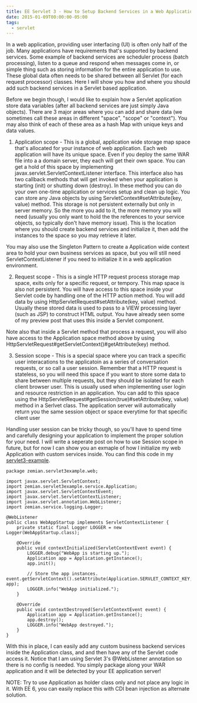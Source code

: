 ```yaml
---
title: EE Servlet 3 - How to Setup Backend Services in a Web Application
date: 2015-01-09T00:00:00-05:00
tags:
  - servlet
---
```

In a web application, providing user interfacing (UI) is often only half of the job. Many applications have requirements that's supported by backend services. Some example of backend services are scheduler process (batch processing), listen to a queue and respond when messages come in, or simple thing such as storing information for the entire application to use. These global data often needs to be shared between all Servlet (for each request processor) classes. Here I will show you how and where you should add such backend services in a Servlet based application.

Before we begin though, I would like to explain how a Servlet application store data variables (after all backend services are just simply Java objects). There are 3 major areas where you can add and share data (we sometimes call these areas in different "space", "scope" or "context"). You may also think of each of these area as a hash Map with unique keys and data values.

1. Application scope - This is a global, application wide storage map space that's allocated for your instance of web application. Each web application will have its unique space. Even if you deploy the same WAR file into a a domain server, they each will get their own space. You can get a hold of this space by implementing javax.servlet.ServletContextListener interface. This interface also has two callback methods that will get invoked when your application is starting (init) or shutting down (destroy). In these method you can do your own one-time application or services setup and clean up logic. You can store any Java objects by using ServletContext#setAttribute(key, value) method. This storage is not persistent externally but only in server memory. So the more you add to it, the more memory you will need (usually you only want to hold the the references to your service objects, so typically don't have memory issue). This is the location where you should create backend services and initialize it, then add the instances to the space so you may retrieve it later.

You may also use the Singleton Pattern to create a Application wide context area to hold your own business services as space, but you will still need ServletContextListener if you need to initialize it in a web application environment.

2. Request scope - This is a single HTTP request process storage map space, exits only for a specific request, or tempory. This map space is also not persistent. You will have access to this space inside your Servlet code by handling one of the HTTP action method. You will add data by using HttpServletRequest#setAttribute(key, value) method. Usually these stored data is used to pass to a VIEW processing layer (such as JSP) to construct HTML output. You have already seen some of my preview post that uses this inside a Servlet component.

Note also that inside a Servlet method that process a request, you will also have access to the Application space method above by using HttpServletRequest#getServletContext()#getAttribute(key) method. 

3. Session scope - This is a special space where you can track a specific user interacations to the applicatoin as a series of conversation requests, or so call a user session. Remember that a HTTP request is stateless, so you will need this space if you want to store some data to share between multiple requests, but they should be isolated for each client browser user. This is usually used when  implementing user login and resource restriction in an application. You can add to this space using the HttpServletRequest#getSession(true)#setAttribute(key, value) method in a Serlvet class. The application server will automatically return you the same session object or space everytime for that specific client user 

Handling user session can be tricky though, so you'll have to spend time and carefully designing your application to implement the proper solution for your need. I will write a seperate post on how to use Session scope in future, but for now I can show you an exmaple of how I initialize my web Application with custom services inside. You can find this code in my [servlet3-example](https://github.com/saltnlight5/java-ee6-examples/tree/master/servlet3-example).
```
package zemian.servlet3example.web;

import javax.servlet.ServletContext;
import zemian.servlet3example.service.Application;
import javax.servlet.ServletContextEvent;
import javax.servlet.ServletContextListener;
import javax.servlet.annotation.WebListener;
import zemian.service.logging.Logger;

@WebListener
public class WebAppStartup implements ServletContextListener {
    private static final Logger LOGGER = new Logger(WebAppStartup.class);

    @Override
    public void contextInitialized(ServletContextEvent event) {
        LOGGER.debug("WebApp is starting up.");
        Application app = Application.getInstance();
        app.init();
                
        // Store the app instances.        event.getServletContext().setAttribute(Application.SERVLET_CONTEXT_KEY, app);
        LOGGER.info("WebApp initialized.");        
    }

    @Override
    public void contextDestroyed(ServletContextEvent event) {
        Application app = Application.getInstance();
        app.destroy();
        LOGGER.info("WebApp destroyed.");
    }
}
```
With this in place, I can easily add any custom business backend services inside the Application class, and and then have any of the Servlet code access it. Notice that I am using Servlet 3's @WebListener annotation so there is no config is needed. You simply package along your WAR application and it will be detected by your EE application server!

NOTE: Try to use Application as holder class only and not place any logic in it. With EE 6, you can easily replace this with CDI bean injection as alternate solution.

